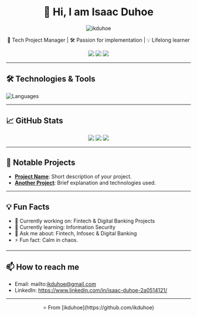 <!-- Profile Header -->
<h1 align="center">👋 Hi, I am Isaac Duhoe</h1>
<p align="center">
  <img src="https://komarev.com/ghpvc/?username=ikduhoe&style=flat-square" alt="ikduhoe" />
</p>

<!-- Short Bio -->
<p align="center">
  🚀 Tech Project Manager | 🛠️ Passion for implementation | 💡 Lifelong learner
</p>

<!-- Social Links -->
<p align="center">
  <a href="https://twitter.com/YOUR_TWITTER" target="_blank"><img src="https://img.shields.io/badge/Twitter-1DA1F2?style=flat&logo=twitter&logoColor=white"/></a>
  <a href="https://www.linkedin.com/in/isaac-duhoe-2a0514121/" target="_blank"><img src="https://img.shields.io/badge/LinkedIn-0A66C2?style=flat&logo=linkedin&logoColor=white"/></a>
  <a href="mailto:ikduhoe@gmail.com"><img src="https://img.shields.io/badge/Email-D14836?style=flat&logo=gmail&logoColor=white"/></a>
</p>

---

## 🛠️ Technologies & Tools

![Languages](https://skillicons.dev/icons?i=android,python,kali,replit,wireshark,docker,github,linux)

---

## 📈 GitHub Stats

<p align="center">
  <img src="https://github-readme-stats.vercel.app/api?username=ikduhoe&show_icons=true&theme=github_dark" />
  <img src="https://github-readme-streak-stats.herokuapp.com?user=ikduhoe&theme=github-dark&hide_border=true" />
  <img src="https://github-readme-stats.vercel.app/api/top-langs/?username=ikduhoe&layout=compact&theme=github_dark" />
</p>

---

## 🚀 Notable Projects

- **[Project Name](https://github.com/ikduhoe/your-project)**: Short description of your project.
- **[Another Project](https://github.com/ikduhoe/another-project)**: Brief explanation and technologies used.

---

## 💡 Fun Facts

- 🔭 Currently working on: Fintech & Digital Banking Projects
- 🌱 Currently learning: Information Security
- 💬 Ask me about: Fintech, Infosec & Digital Banking
- ⚡ Fun fact: Calm in chaos.

---

## 📫 How to reach me

- Email: mailto:ikduhoe@gmail.com
- LinkedIn: https://www.linkedin.com/in/isaac-duhoe-2a0514121/


---

<p align="center">⭐️ From [ikduhoe](https://github.com/ikduhoe)</p>

